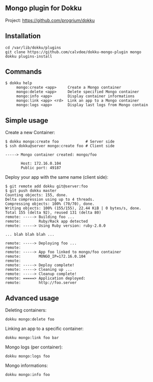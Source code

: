Mongo plugin for Dokku
----------------------

Project: https://github.com/progrium/dokku

Installation
------------
```
cd /var/lib/dokku/plugins
git clone https://github.com/calvdee/dokku-mongo-plugin mongo
dokku plugins-install
```


Commands
--------
```
$ dokku help
     mongo:create <app>     Create a Mongo container
     mongo:delete <app>     Delete specified Mongo container
     mongo:info <app>       Display container informations
     mongo:link <app> <rd>  Link an app to a Mongo container
     mongo:logs <app>       Display last logs from Mongo contain
```

Simple usage
------------

Create a new Container:
```
$ dokku mongo:create foo            # Server side
$ ssh dokku@server mongo:create foo # Client side

-----> Mongo container created: mongo/foo

       Host: 172.16.0.104
       Public port: 49187
```

Deploy your app with the same name (client side):
```
$ git remote add dokku git@server:foo
$ git push dokku master
Counting objects: 155, done.
Delta compression using up to 4 threads.
Compressing objects: 100% (70/70), done.
Writing objects: 100% (155/155), 22.44 KiB | 0 bytes/s, done.
Total 155 (delta 92), reused 131 (delta 80)
remote: -----> Building foo ...
remote:        Ruby/Rack app detected
remote: -----> Using Ruby version: ruby-2.0.0

... blah blah blah ...

remote: -----> Deploying foo ...
remote: 
remote: -----> App foo linked to mongo/foo container
remote:        MONGO_IP=172.16.0.104
remote: 
remote: -----> Deploy complete!
remote: -----> Cleaning up ...
remote: -----> Cleanup complete!
remote: =====> Application deployed:
remote:        http://foo.server
```


Advanced usage
--------------

Deleting containers:
```
dokku mongo:delete foo
```

Linking an app to a specific container:
```
dokku mongo:link foo bar
```

Mongo logs (per container):
```
dokku mongo:logs foo
```

Mongo informations:
```
dokku mongo:info foo
```
